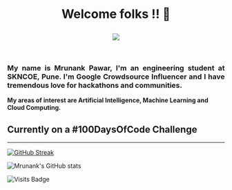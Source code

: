 # <p align="center"> Welcome folks !! 👋 </p>

<p align="center">
<img src="https://github.com/mrunankpawar/mrunankpawar/blob/main/LinkedIn%20Banner%20(1).png">
 </p>
 
 <br>
 

###  <p align="justify">My name is Mrunank Pawar, I'm an engineering student at SKNCOE, Pune. I'm Google Crowdsource Influencer and I have tremendous love for hackathons and communities.  </p>

__My areas of interest are Artificial Intelligence, Machine Learning and Cloud Computing.__


## Currently on a #100DaysOfCode Challenge

<hr>
  
[![GitHub Streak](https://github-readme-streak-stats.herokuapp.com/?user=mrunankpawar&theme=radical)](https://git.io/streak-stats) 
  
![Mrunank's GitHub stats](https://github-readme-stats.vercel.app/api?username=mrunankpawar&show_icons=true&theme=radical)

![Visits Badge](https://badges.pufler.dev/visits/mrunankpawar/mrunankpawar)

 
